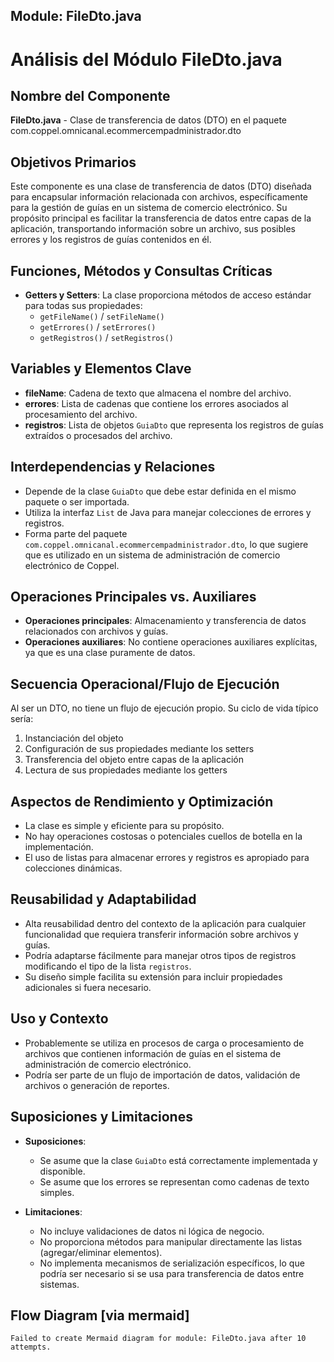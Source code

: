 ## Module: FileDto.java

# Análisis del Módulo FileDto.java

## Nombre del Componente
**FileDto.java** - Clase de transferencia de datos (DTO) en el paquete com.coppel.omnicanal.ecommercempadministrador.dto

## Objetivos Primarios
Este componente es una clase de transferencia de datos (DTO) diseñada para encapsular información relacionada con archivos, específicamente para la gestión de guías en un sistema de comercio electrónico. Su propósito principal es facilitar la transferencia de datos entre capas de la aplicación, transportando información sobre un archivo, sus posibles errores y los registros de guías contenidos en él.

## Funciones, Métodos y Consultas Críticas
- **Getters y Setters**: La clase proporciona métodos de acceso estándar para todas sus propiedades:
  - `getFileName()` / `setFileName()`
  - `getErrores()` / `setErrores()`
  - `getRegistros()` / `setRegistros()`

## Variables y Elementos Clave
- **fileName**: Cadena de texto que almacena el nombre del archivo.
- **errores**: Lista de cadenas que contiene los errores asociados al procesamiento del archivo.
- **registros**: Lista de objetos `GuiaDto` que representa los registros de guías extraídos o procesados del archivo.

## Interdependencias y Relaciones
- Depende de la clase `GuiaDto` que debe estar definida en el mismo paquete o ser importada.
- Utiliza la interfaz `List` de Java para manejar colecciones de errores y registros.
- Forma parte del paquete `com.coppel.omnicanal.ecommercempadministrador.dto`, lo que sugiere que es utilizado en un sistema de administración de comercio electrónico de Coppel.

## Operaciones Principales vs. Auxiliares
- **Operaciones principales**: Almacenamiento y transferencia de datos relacionados con archivos y guías.
- **Operaciones auxiliares**: No contiene operaciones auxiliares explícitas, ya que es una clase puramente de datos.

## Secuencia Operacional/Flujo de Ejecución
Al ser un DTO, no tiene un flujo de ejecución propio. Su ciclo de vida típico sería:
1. Instanciación del objeto
2. Configuración de sus propiedades mediante los setters
3. Transferencia del objeto entre capas de la aplicación
4. Lectura de sus propiedades mediante los getters

## Aspectos de Rendimiento y Optimización
- La clase es simple y eficiente para su propósito.
- No hay operaciones costosas o potenciales cuellos de botella en la implementación.
- El uso de listas para almacenar errores y registros es apropiado para colecciones dinámicas.

## Reusabilidad y Adaptabilidad
- Alta reusabilidad dentro del contexto de la aplicación para cualquier funcionalidad que requiera transferir información sobre archivos y guías.
- Podría adaptarse fácilmente para manejar otros tipos de registros modificando el tipo de la lista `registros`.
- Su diseño simple facilita su extensión para incluir propiedades adicionales si fuera necesario.

## Uso y Contexto
- Probablemente se utiliza en procesos de carga o procesamiento de archivos que contienen información de guías en el sistema de administración de comercio electrónico.
- Podría ser parte de un flujo de importación de datos, validación de archivos o generación de reportes.

## Suposiciones y Limitaciones
- **Suposiciones**:
  - Se asume que la clase `GuiaDto` está correctamente implementada y disponible.
  - Se asume que los errores se representan como cadenas de texto simples.
  
- **Limitaciones**:
  - No incluye validaciones de datos ni lógica de negocio.
  - No proporciona métodos para manipular directamente las listas (agregar/eliminar elementos).
  - No implementa mecanismos de serialización específicos, lo que podría ser necesario si se usa para transferencia de datos entre sistemas.
## Flow Diagram [via mermaid]
```mermaid
Failed to create Mermaid diagram for module: FileDto.java after 10 attempts.
```
